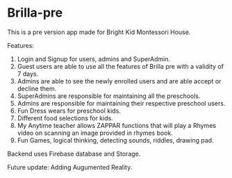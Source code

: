 # Brilla-pre
This is a pre version app made for Bright Kid Montessori House.

Features:
1. Login and Signup for users, admins and SuperAdmin.
2. Guest users are able to use all the features of Brilla pre with a validity of 7 days.
3. Admins are able to see the newly enrolled users and are able accept or decline them.
4. SuperAdmins are responsible for maintaining all the preschools.
5. Admins are responsible for maintaining their respective preschool users.
6. Fun Dress wears for preschool kids.
7. Different food selections for kids.
8. My Anytime teacher allows ZAPPAR functions that will play a Rhymes video on scanning an image provided in rhymes book.
9. Fun Games, logical thinking, detecting sounds, riddles, drawing pad.

Backend uses Firebase database and Storage.

Future update: Adding Augumented Reality.
